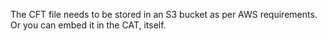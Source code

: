 The CFT file needs to be stored in an S3 bucket as per AWS requirements.
Or you can embed it in the CAT, itself.